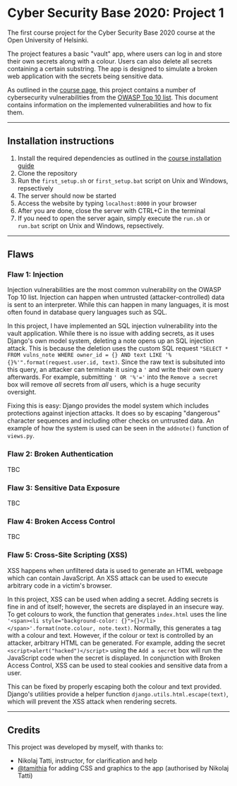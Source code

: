 # Cyber Security Base 2020: Project 1

The first course project for the Cyber Security Base 2020 course at the Open University of Helsinki.

The project features a basic "vault" app, where users can log in and store their own secrets along with a colour.
Users can also delete all secrets containing a certain substring.
The app is designed to simulate a broken web application with the secrets being sensitive data.

As outlined in the [course page](https://cybersecuritybase.mooc.fi/module-3.1), this project contains
a number of cybersecurity vulnerabilities from the [OWASP Top 10 list](https://owasp.org/www-project-top-ten/).
This document contains information on the implemented vulnerabilities and how to fix them.

---

## Installation instructions

1. Install the required dependencies as outlined in the
[course installation guide](https://cybersecuritybase.mooc.fi/installation-guide)
1. Clone the repository
1. Run the `first_setup.sh` or `first_setup.bat` script on Unix and Windows, repsectively
1. The server should now be started
1. Access the website by typing `localhost:8000` in your browser
1. After you are done, close the server with CTRL+C in the terminal
1. If you need to open the server again, simply execute the `run.sh` or `run.bat` script on
Unix and Windows, repsectively.

---

## Flaws

### Flaw 1: Injection

Injection vulnerabilities are the most common vulnerability on the OWASP Top 10 list.
Injection can happen when untrusted (attacker-controlled) data is sent to an interpreter.
While this can happen in many languages, it is most often found in database query languages
such as SQL.

In this project, I have implemented an SQL injection vulnerability into the vault application.
While there is no issue with adding secrets, as it uses Django's own model system, deleting a note
opens up an SQL injection attack. This is because the deletion uses the custom SQL request
`"SELECT * FROM vulns_note WHERE owner_id = {} AND text LIKE '%{}%'".format(request.user.id, text)`.
Since the raw text is subsituted into this query, an attacker can terminate it using a `'` and write
their own query afterwards. For example, submitting `' OR '%'='` into the `Remove a secret` box
will remove _all_ secrets from _all_ users, which is a huge security oversight.

Fixing this is easy: Django provides the model system which includes protections against injection
attacks. It does so by escaping "dangerous" character sequences and including other checks on untrusted
data. An example of how the system is used can be seen in the `addnote()` function of `views.py`.

### Flaw 2: Broken Authentication

TBC

### Flaw 3: Sensitive Data Exposure

TBC

### Flaw 4: Broken Access Control

TBC

### Flaw 5: Cross-Site Scripting (XSS)

XSS happens when unfiltered data is used to generate an HTML webpage which can contain JavaScript.
An XSS attack can be used to execute arbitrary code in a victim's browser.

In this project, XSS can be used when adding a secret. Adding secrets is fine in and of itself; however,
the secrets are displayed in an insecure way. To get colours to work, the function that generates `index.html`
uses the line `'<span><li style="background-color: {}">{}</li></span>'.format(note.colour, note.text)`.
Normally, this generates a tag with a colour and text. However, if the colour or text is controlled by an
attacker, arbitrary HTML can be generated. For example, adding the secret `<script>alert("hacked")</script>`
using the `Add a secret` box will run the JavaScript code when the secret is displayed. In conjunction with
Broken Access Control, XSS can be used to steal cookies and sensitive data from a user.

This can be fixed by properly escaping both the colour and text provided. Django's utilities provide a helper
function `django.utils.html.escape(text)`, which will prevent the XSS attack when rendering secrets.

---

## Credits

This project was developed by myself, with thanks to:

- Nikolaj Tatti, instructor, for clarification and help
- [@tamithia](https://github.com/tamithia) for adding CSS and graphics to the app
(authorised by Nikolaj Tatti)
